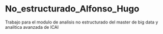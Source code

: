 # No_estructurado_Alfonso_Hugo
Trabajo para el modulo de analisis no estructurado del master de big data y analitica avanzada de ICAI
